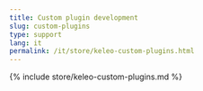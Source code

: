 ```yaml
---
title: Custom plugin development
slug: custom-plugins
type: support
lang: it
permalink: /it/store/keleo-custom-plugins.html
---
```


{% include store/keleo-custom-plugins.md %}
